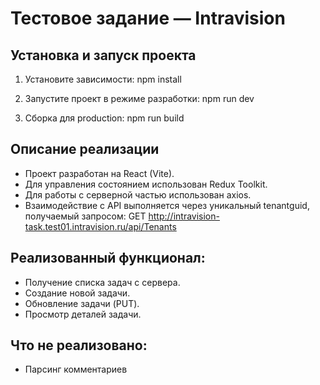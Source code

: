 # Тестовое задание — Intravision

## Установка и запуск проекта

1. Установите зависимости:
   npm install

2. Запустите проект в режиме разработки:
   npm run dev

3. Сборка для production:
   npm run build

## Описание реализации

- Проект разработан на React (Vite).
- Для управления состоянием использован Redux Toolkit.
- Для работы с серверной частью использован axios.
- Взаимодействие с API выполняется через уникальный tenantguid, получаемый запросом:
  GET http://intravision-task.test01.intravision.ru/api/Tenants

## Реализованный функционал:

- Получение списка задач с сервера.
- Создание новой задачи.
- Обновление задачи (PUT).
- Просмотр деталей задачи.

## Что не реализовано:

- Парсинг комментариев
